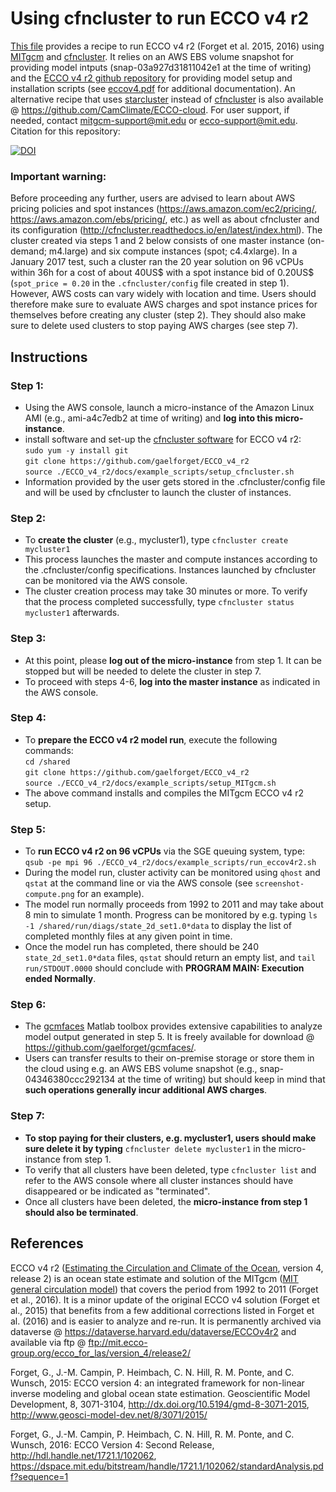 # Using cfncluster to run ECCO v4 r2

[This file][] provides a recipe to run ECCO v4 r2 (Forget et al. 2015, 2016) using [MITgcm][] and [cfncluster][]. It relies on an AWS EBS volume snapshot for providing model intputs (snap-03a927d31811042e1 at the time of writing) and the [ECCO v4 r2 github repository][] for providing model setup and installation scripts (see [eccov4.pdf][] for additional documentation). An alternative recipe that uses [starcluster][] instead of [cfncluster][] is also available @ <https://github.com/CamClimate/ECCO-cloud>. For user support, if needed, contact <mitgcm-support@mit.edu> or <ecco-support@mit.edu>. Citation for this repository: 

[![DOI](https://zenodo.org/badge/76184688.svg)](https://zenodo.org/badge/latestdoi/76184688)


[eccov4.pdf]: https://github.com/gaelforget/ECCO_v4_r2/blob/master/eccov4.pdf
[This file]: https://github.com/gaelforget/ECCO_v4_r2/blob/master/docs/example_scripts/README.md
[ECCO v4 r2 github repository]: https://github.com/gaelforget/ECCO_v4_r2
[gcmfaces]: https://github.com/gaelforget/gcmfaces

[cfncluster documentation]: http://cfncluster.readthedocs.io/en/latest/
[cfncluster]: https://aws.amazon.com/hpc/cfncluster/
[cfncluster software]: http://cfncluster.readthedocs.io/en/latest/
[starcluster]: http://star.mit.edu/cluster/

[MITgcm]: http://mitgcm.org/
[MIT general circulation model]: http://mitgcm.org/
[Estimating the Circulation and Climate of the Ocean]: http://ecco-group.org/

### Important warning:  
Before proceeding any further, users are advised to learn about AWS pricing policies and spot instances (<https://aws.amazon.com/ec2/pricing/>, <https://aws.amazon.com/ebs/pricing/>, etc.) as well as about cfncluster and its configuration (<http://cfncluster.readthedocs.io/en/latest/index.html>). The cluster created via steps 1 and 2 below consists of one master instance (on-demand; m4.large) and six compute instances (spot; c4.4xlarge). In a January 2017 test, such a cluster ran the 20 year solution on 96 vCPUs within 36h for a cost of about 40US$ with a spot instance bid of 0.20US$ (`spot_price = 0.20` in the `.cfncluster/config` file created in step 1). However, AWS costs can vary widely with location and time. Users should therefore make sure to evaluate AWS charges and spot instance prices for themselves before creating any cluster (step 2). They should also make sure to delete used clusters to stop paying AWS charges (see step 7). 


## Instructions

### Step 1:  
- Using the AWS console, launch a micro-instance of the Amazon Linux AMI (e.g., ami-a4c7edb2 at time of writing) and **log into this micro-instance**.
- install software and set-up the [cfncluster software][] for ECCO v4 r2:  
`sudo yum -y install git`  
`git clone https://github.com/gaelforget/ECCO_v4_r2`  
`source ./ECCO_v4_r2/docs/example_scripts/setup_cfncluster.sh`  
- Information provided by the user gets stored in the .cfncluster/config file and will be used by cfncluster to launch the cluster of instances.  


### Step 2:  
- To **create the cluster** (e.g., mycluster1), type `cfncluster create mycluster1`
- This process launches the master and compute instances according to the .cfncluster/config specifications. Instances launched by cfncluster can be monitored via the AWS console.  
- The cluster creation process may take 30 minutes or more. To verify that the process completed successfully, type `cfncluster status mycluster1` afterwards.

### Step 3:
- At this point, please **log out of the micro-instance** from step 1. It can be stopped but will be needed to delete the cluster in step 7.
- To proceed with steps 4-6, **log into the master instance** as indicated in the AWS console. 

### Step 4:
- To **prepare the ECCO v4 r2 model run**, execute the following commands:  
	`cd /shared`  
	`git clone https://github.com/gaelforget/ECCO_v4_r2`  
	`source ./ECCO_v4_r2/docs/example_scripts/setup_MITgcm.sh`  
- The above command installs and compiles the MITgcm ECCO v4 r2 setup.

### Step 5:
- To **run ECCO v4 r2 on 96 vCPUs** via the SGE queuing system, type:  
`qsub -pe mpi 96 ./ECCO_v4_r2/docs/example_scripts/run_eccov4r2.sh`
- During the model run, cluster activity can be monitored using `qhost` and `qstat` at the command line or via the AWS console (see `screenshot-compute.png` for an example).
- The model run normally proceeds from 1992 to 2011 and may take about 8 min to simulate 1 month. Progress can be monitored by e.g. typing `ls -1 /shared/run/diags/state_2d_set1.0*data` to display the list of completed monthly files at any given point in time.
- Once the model run has completed, there should be 240 `state_2d_set1.0*data` files, `qstat` should return an empty list, and `tail run/STDOUT.0000` should conclude with **PROGRAM MAIN: Execution ended Normally**.

### Step 6:
- The [gcmfaces][] Matlab toolbox provides extensive capabilities to analyze model output generated in step 5. It is freely available for download @ <https://github.com/gaelforget/gcmfaces/>.
- Users can transfer results to their on-premise storage or store them in the cloud using e.g. an AWS EBS volume snapshot (e.g., snap-04346380ccc292134 at the time of writing) but should keep in mind that **such operations generally incur additional AWS charges**.


### Step 7:
- **To stop paying for their clusters, e.g. mycluster1, users should make sure delete it by typing** `cfncluster delete mycluster1` in the micro-instance from step 1.
- To verify that all clusters have been deleted, type `cfncluster list` and refer to the AWS console where all cluster instances should have disappeared or be indicated as "terminated".
- Once all clusters have been deleted, the **micro-instance from step 1 should also be terminated**.


## References

ECCO v4 r2 ([Estimating the Circulation and Climate of the Ocean][], version 4, release 2) is an ocean state estimate and solution of the MITgcm ([MIT general circulation model][]) that covers the period from 1992 to 2011 (Forget et al., 2016). It is a minor update of the original ECCO v4 solution (Forget et al., 2015) that benefits from a few additional corrections listed in Forget et al. (2016) and is easier to analyze and re-run. It is permanently archived via dataverse @ <https://dataverse.harvard.edu/dataverse/ECCOv4r2> and available via ftp @ <ftp://mit.ecco-group.org/ecco_for_las/version_4/release2/>

Forget, G., J.-M. Campin, P. Heimbach, C. N. Hill, R. M. Ponte, and C. Wunsch, 2015: ECCO version 4: an integrated framework for non-linear inverse modeling and global ocean state estimation. Geoscientific Model Development, 8, 3071-3104, http://dx.doi.org/10.5194/gmd-8-3071-2015, <http://www.geosci-model-dev.net/8/3071/2015/>

Forget, G., J.-M. Campin, P. Heimbach, C. N. Hill, R. M. Ponte, and C. Wunsch, 2016: ECCO Version 4: Second Release, http://hdl.handle.net/1721.1/102062, <https://dspace.mit.edu/bitstream/handle/1721.1/102062/standardAnalysis.pdf?sequence=1>


